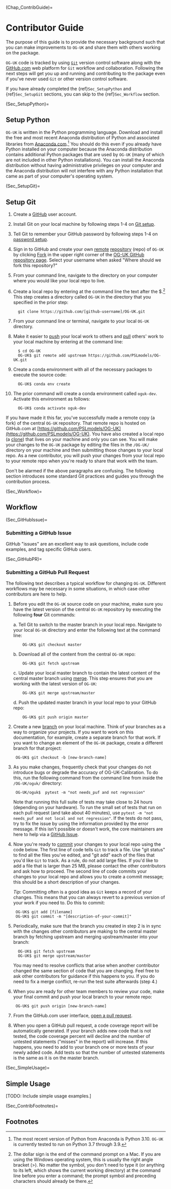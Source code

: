 (Chap_ContribGuide)=
# Contributor Guide

The purpose of this guide is to provide the necessary background such that you can make improvements to `OG-UK` and share them with others working on the package.

`OG-UK` code is tracked by using [`Git`](https://help.github.com/articles/github-glossary/#git) version control software along with the [GitHub.com](https://github.com/) web platform for `Git` workflow and collaboration. Following the next steps will get you up and running and contributing to the package even if you've never used `Git` or other version control software.

If you have already completed the {ref}`Sec_SetupPython` and {ref}`Sec_SetupGit` sections, you can skip to the {ref}`Sec_Workflow` section.


(Sec_SetupPython)=
## Setup Python

`OG-UK` is written in the Python programming language. Download and install the free and most recent Anaconda distribution of Python and associated libraries from [Anaconda.com](https://www.anaconda.com/products/individual#Downloads).[^recent_python] You should do this even if you already have Python installed on your computer because the Anaconda distribution contains additional Python packages that are used by `OG-UK` (many of which are not included in other Python installations). You can install the Anaconda distribution without having administrative privileges on your computer and the Anaconda distribution will not interfere with any Python installation that came as part of your computer's operating system.


(Sec_SetupGit)=
## Setup Git

1. Create a [GitHub](https://github.com/) user account.

2. Install Git on your local machine by following steps 1-4 on [Git setup](https://help.github.com/articles/set-up-git/).

3. Tell Git to remember your GitHub password by following steps 1-4 on [password setup](https://help.github.com/articles/caching-your-github-password-in-git/).

4. Sign in to GitHub and create your own [remote](https://help.github.com/articles/github-glossary/#remote) [repository](https://help.github.com/articles/github-glossary/#repository) (repo) of `OG-UK` by clicking [Fork](https://help.github.com/articles/github-glossary/#fork) in the upper right corner of the [OG-UK GitHub repository page](https://github.com/PSLmodels/OG-UK). Select your username when asked "Where should we fork this repository?"

5. From your command line, navigate to the directory on your computer where you would like your local repo to live.

6. Create a local repo by entering at the command line the text after the $.[^commandline_note] This step creates a directory called `OG-UK` in the directory that you specified in the prior step:

    ```
      git clone https://github.com/[github-username]/OG-UK.git
    ```

7. From your command line or terminal, navigate to your local `OG-UK` directory.

8. Make it easier to [push](https://help.github.com/articles/github-glossary/#pull) your local work to others and [pull](https://help.github.com/articles/github-glossary/#pull) others' work to your local machine by entering at the command line:

    ```
      $ cd OG-UK
      OG-UK$ git remote add upstream https://github.com/PSLmodels/OG-UK.git
    ```

9. Create a conda environment with all of the necessary packages to
   execute the source code:

    ```
      OG-UK$ conda env create
    ```

10. The prior command will create a conda environment called `oguk-dev`.
    Activate this environment as follows:

    ```
      OG-UK$ conda activate oguk-dev
    ```

If you have made it this far, you've successfully made a remote copy (a
fork) of the central `OG-UK` repository. That remote repo is hosted on GitHub.com at [https://github.com/PSLmodels/OG-UK](https://github.com/PSLmodels/OG-UK). You have also created a local repo (a [clone](https://help.github.com/articles/github-glossary/#clone)) that lives
on your machine and only you can see. You will make your changes to
the `OG-UK` package by editing the files in the `/OG-UK/`
directory on your machine and then submitting those changes to your
local repo. As a new contributor, you will push your changes from your
local repo to your remote repo when you're ready to share that work
with the team.

Don't be alarmed if the above paragraphs are confusing. The following
section introduces some standard Git practices and guides you through
the contribution process.


(Sec_Workflow)=
## Workflow

(Sec_GitHubIssue)=
### Submitting a GitHub Issue

GitHub "issues" are an excellent way to ask questions, include code examples, and tag specific GitHub users.


(Sec_GitHubPR)=
### Submitting a GitHub Pull Request

The following text describes a typical workflow for changing
`OG-UK`.  Different workflows may be necessary in some
situations, in which case other contributors are here to help.

1. Before you edit the `OG-UK` source code on your machine,
   make sure you have the latest version of the central `OG-UK`
   repository by executing the following **four** Git commands:

   a. Tell Git to switch to the master branch in your local repo.
      Navigate to your local `OG-UK` directory and enter the
      following text at the command line:

    ```
        OG-UK$ git checkout master
    ```

   b. Download all of the content from the central `OG-UK` repo:
    ```
        OG-UK$ git fetch upstream
    ```
   c. Update your local master branch to contain the latest content of
      the central master branch using [merge](https://help.github.com/articles/github-glossary/#merge). This step ensures that
      you are working with the latest version of `OG-UK`:
    ```
        OG-UK$ git merge upstream/master
    ```
   d. Push the updated master branch in your local repo to your GitHub repo:
    ```
        OG-UK$ git push origin master
    ```
2. Create a new [branch](https://help.github.com/articles/github-glossary/#branch) on your local machine. Think of your branches as a way to organize your projects. If you want to work on this documentation, for example, create a separate branch for that work. If you want to change an element of the `OG-UK` package, create a different branch for that project:
    ```
     OG-UK$ git checkout -b [new-branch-name]
    ```
3. As you make changes, frequently check that your changes do not introduce bugs or degrade the accuracy of OG-UK-Calibration. To do this, run the following command from the command line from inside the `/OG-UK/oguk/` directory:
    ```
     OG-UK/oguk$  pytest -m "not needs_puf and not regression"
    ```
   Note that running this full suite of tests may take close to 24 hours (depending on your hardware).  To run the small set of tests that run on each pull request (and take about 40 minutes), use  `pytest -m "not needs_puf and not local and not regression"`.  If the tests do not pass, try to fix the issue by using the information provided by the error message. If this isn't possible or doesn't work, the core maintainers are here to help via a [GitHub Issue](https://github.com/PSLmodels/OG-UK/issues).

4. Now you're ready to [commit](https://help.github.com/articles/github-glossary/#commit) your changes to your local repo using the code below. The first line of code tells `Git` to track a file. Use "git status" to find all the files you've edited, and "git add" each of the files that you'd like `Git` to track. As a rule, do not add large files. If you'd like to add a file that is larger than 25 MB, please contact the other contributors and ask how to proceed. The second line of code commits your changes to your local repo and allows you to create a commit message; this should be a short description of your changes.

   *Tip*: Committing often is a good idea as `Git` keeps a record of your changes. This means that you can always revert to a previous version of your work if you need to. Do this to commit:
    ```
     OG-UK$ git add [filename]
     OG-UK$ git commit -m "[description-of-your-commit]"
    ```

5. Periodically, make sure that the branch you created in step 2 is in sync with the changes other contributors are making to the central master branch by fetching upstream and merging upstream/master into your branch:
    ```
      OG-UK$ git fetch upstream
      OG-UK$ git merge upstream/master
    ```
   You may need to resolve conflicts that arise when another contributor changed the same section of code that you are changing. Feel free to ask other contributors for guidance if this happens to you. If you do need to fix a merge conflict, re-run the test suite afterwards (step 4.)

6. When you are ready for other team members to review your code, make your final commit and push your local branch to your remote repo:
    ```
     OG-UK$ git push origin [new-branch-name]
    ```
7. From the GitHub.com user interface, [open a pull request](https://help.github.com/articles/creating-a-pull-request/#creating-the-pull-request).

8. When you open a GitHub pull request, a code coverage report will be automatically generated. If your branch adds new code that is not tested, the code coverage percent will decline and the number of untested statements ("misses" in the report) will increase. If this happens, you need to add to your branch one or more tests of your newly added code. Add tests so that the number of untested statements is the same as it is on the master branch.


(Sec_SimpleUsage)=
## Simple Usage

[TODO: Include simple usage examples.]


(Sec_ContribFootnotes)=
## Footnotes

[^recent_python]:The most recent version of Python from Anaconda is Python 3.10. `OG-UK` is currently tested to run on Python 3.7 through 3.9.

[^commandline_note]:The dollar sign is the end of the command prompt on a Mac. If you are using the Windows operating system, this is usually the right angle bracket (>). No matter the symbol, you don't need to type it (or anything to its left, which shows the current working directory) at the command line before you enter a command; the prompt symbol and preceding characters should already be there.
